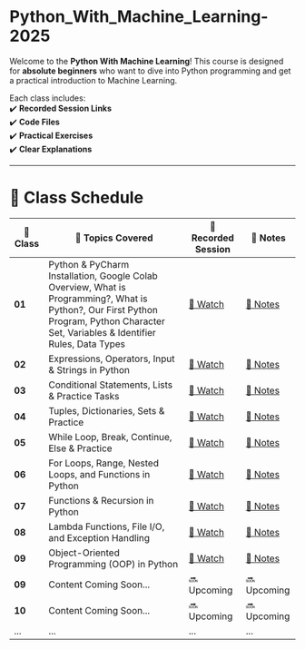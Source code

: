 # Python_With_Machine_Learning-2025
Welcome to the **Python With Machine Learning**! This course is designed for **absolute beginners** who want to dive into Python programming and get a practical introduction to Machine Learning.
  

Each class includes:  
✔️ **Recorded Session Links**  
✔️ **Code Files**  
✔️ **Practical Exercises**  
✔️ **Clear Explanations**  


---

<h1>📅 Class Schedule</h1>

<table>
  <thead>
    <tr>
      <th>📅 Class</th>
      <th>📜 Topics Covered</th>
      <th>🎥 Recorded Session</th>
      <th>📄 Notes</th>
    </tr>
  </thead>
  <tbody>
    <tr>
      <td><strong>01</strong></td>
      <td>Python & PyCharm Installation, Google Colab Overview, What is Programming?, What is Python?, Our First Python Program, Python Character Set, Variables & Identifier Rules, Data Types</td>
      <td><a href="https://www.youtube.com/watch?v=SQ2zAnK_pSc" class="btn-watch">🎥 Watch</a></td>
      <td><a href="Day01/" class="btn-notes">📄 Notes</a></td>
    </tr>
    <tr>
    <td><strong>02</strong></td>
      <td>Expressions, Operators, Input & Strings in Python</td>
      <td><a href="https://youtu.be/LABoptry5D4" class="btn-watch">🎥 Watch</a></td>
      <td><a href="Day02/" class="btn-notes">📄 Notes</a></td>
    </tr>
    <tr>
    <td><strong>03</strong></td>
      <td>Conditional Statements, Lists & Practice Tasks</td>
      <td><a href="https://youtu.be/8fK67MphYO0" class="btn-watch">🎥 Watch</a></td>
      <td><a href="Day03/" class="btn-notes">📄 Notes</a></td>
    </tr>
    <tr>
    <td><strong>04</strong></td>
      <td>Tuples, Dictionaries, Sets & Practice</td>
      <td><a href="https://youtu.be/2z6GyKik6Ww" class="btn-watch">🎥 Watch</a></td>
      <td><a href="Day04/" class="btn-notes">📄 Notes</a></td>
    </tr>
    <tr>
    <td><strong>05</strong></td>
      <td>While Loop, Break, Continue, Else & Practice</td>
      <td><a href="https://youtu.be/dMqda8k4rrE" class="btn-watch">🎥 Watch</a></td>
      <td><a href="Day05/" class="btn-notes">📄 Notes</a></td>
    </tr>
    <tr>
    <td><strong>06</strong></td>
      <td>For Loops, Range, Nested Loops, and Functions in Python</td>
      <td><a href="https://youtu.be/CvT1Rw7zDUQ" class="btn-watch">🎥 Watch</a></td>
      <td><a href="Day06/" class="btn-notes">📄 Notes</a></td>
    </tr>
    <tr>
    <td><strong>07</strong></td>
      <td>Functions & Recursion in Python</td>
      <td><a href="https://youtu.be/r99HFJpDUTA" class="btn-watch">🎥 Watch</a></td>
      <td><a href="Day07/" class="btn-notes">📄 Notes</a></td>
    </tr>
    <tr>
    <td><strong>08</strong></td>
      <td>Lambda Functions, File I/O, and Exception Handling</td>
      <td><a href="https://youtu.be/MNVDyV7TgQM" class="btn-watch">🎥 Watch</a></td>
      <td><a href="Day08/" class="btn-notes">📄 Notes</a></td>
    </tr>
    <tr>
    <td><strong>09</strong></td>
      <td>Object-Oriented Programming (OOP) in Python</td>
      <td><a href="https://youtu.be/tMhpau4LrO0" class="btn-watch">🎥 Watch</a></td>
      <td><a href="Day09/" class="btn-notes">📄 Notes</a></td>
    </tr>
     <tr>
      <td><strong>09</strong></td> 
      <td class="coming-soon">Content Coming Soon...</td>
      <td class="coming-soon">🔜 Upcoming</td>
      <td class="coming-soon">🔜 Upcoming</td>
    </tr>
    <tr>
      <td><strong>10</strong></td>
      <td class="coming-soon">Content Coming Soon...</td>
      <td class="coming-soon">🔜 Upcoming</td>
      <td class="coming-soon">🔜 Upcoming</td>
    </tr>
    <tr>
      <td>...</td>
      <td>...</td>
      <td>...</td>
      <td>...</td>
    </tr>
  </tbody>
</table>
